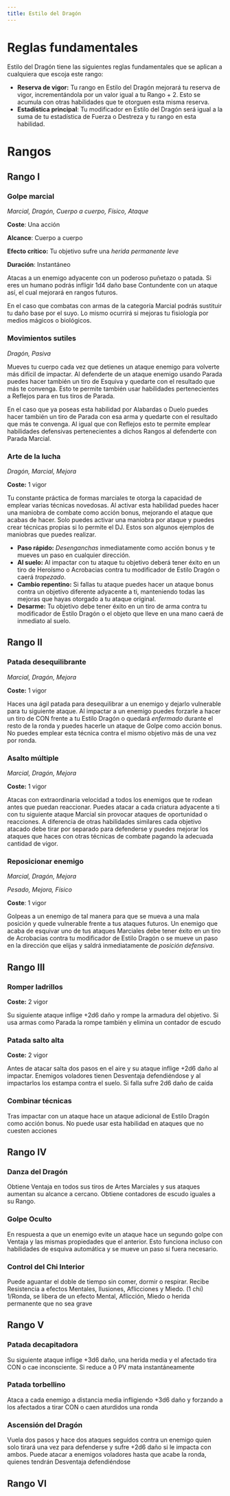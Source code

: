 ```yaml
---
title: Estilo del Dragón
---
```


# Reglas fundamentales

Estilo del Dragón tiene las siguientes reglas fundamentales que se aplican a cualquiera que escoja este rango:

- **Reserva de vigor:** Tu rango en Estilo del Dragón mejorará tu reserva de vigor, incrementándola por un valor igual a tu Rango + 2. Esto se acumula con otras habilidades que te otorguen esta misma reserva.
- **Estadística principal**: Tu modificador en Estilo del Dragón será igual a la suma de tu estadística de Fuerza o Destreza y tu rango en esta habilidad.

# Rangos

## Rango I

### Golpe marcial

*Marcial, Dragón, Cuerpo a cuerpo, Físico, Ataque*

**Coste**: Una acción

**Alcance**: Cuerpo a cuerpo

**Efecto crítico:** Tu objetivo sufre una *herida permanente leve*

**Duración**: Instantáneo

Atacas a un enemigo adyacente con un poderoso puñetazo o patada. Si eres un humano podrás infligir 1d4 daño base Contundente con un ataque así, el cual mejorará en rangos futuros. 

En el caso que combatas con armas de la categoría Marcial podrás sustituir tu daño base por el suyo. Lo mismo ocurrirá si mejoras tu fisiología por medios mágicos o biológicos.

### Movimientos sutiles

*Dragón, Pasiva*

Mueves tu cuerpo cada vez que detienes un ataque enemigo para volverte más difícil de impactar. Al defenderte de un ataque enemigo usando Parada puedes hacer también un tiro de Esquiva y quedarte con el resultado que más te convenga. Esto te permite también usar habilidades pertenecientes a Reflejos para en tus tiros de Parada. 

En el caso que ya poseas esta habilidad por Alabardas o Duelo puedes hacer también un tiro de Parada con esa arma y quedarte con el resultado que más te convenga. Al igual que con Reflejos esto te permite emplear habilidades defensivas pertenecientes a dichos Rangos al defenderte con Parada Marcial.

### Arte de la lucha

*Dragón, Marcial, Mejora*

**Coste:** 1 vigor

Tu constante práctica de formas marciales te otorga la capacidad de emplear varias técnicas novedosas. Al activar esta habilidad puedes hacer una maniobra de combate como acción bonus, mejorando el ataque que acabas de hacer. Solo puedes activar una maniobra por ataque y puedes crear técnicas propias si lo permite el DJ. Estos son algunos ejemplos de maniobras que puedes realizar.

- **Paso rápido:** *Desenganchas* inmediatamente como acción bonus y te mueves un paso en cualquier dirección. 
- **Al suelo:** Al impactar con tu ataque tu objetivo deberá tener éxito en un tiro de Heroísmo o Acrobacias contra tu modificador de Estilo Dragón o caerá *tropezado*. 
- **Cambio repentino:** Si fallas tu ataque puedes hacer un ataque bonus contra un objetivo diferente adyacente a ti, manteniendo todas las mejoras que hayas otorgado a tu ataque original. 
- **Desarme:** Tu objetivo debe tener éxito en un tiro de arma contra tu modificador de Estilo Dragón o el objeto que lleve en una mano caerá de inmediato al suelo.

## Rango II

### Patada desequilibrante

*Marcial, Dragón, Mejora*

**Coste:** 1 vigor

Haces una ágil patada para desequilibrar a un enemigo y dejarlo vulnerable para tu siguiente ataque. Al impactar a un enemigo puedes forzarle a hacer un tiro de CON frente a tu Estilo Dragón o quedará *enfermado* durante el resto de la ronda y puedes hacerle un ataque de Golpe como acción bonus. No puedes emplear esta técnica contra el mismo objetivo más de una vez por ronda.

### Asalto múltiple

*Marcial, Dragón, Mejora*

**Coste:** 1 vigor

Atacas con extraordinaria velocidad a todos los enemigos que te rodean antes que puedan reaccionar. Puedes atacar a cada criatura adyacente a ti con tu siguiente ataque Marcial sin provocar ataques de oportunidad o reacciones. A diferencia de otras habilidades similares cada objetivo atacado debe tirar por separado para defenderse y puedes mejorar los ataques que haces con otras técnicas de combate pagando la adecuada cantidad de vigor.

### Reposicionar enemigo

*Marcial, Dragón, Mejora*

*Pesado, Mejora, Físico*

**Coste**: 1 vigor

Golpeas a un enemigo de tal manera para que se mueva a una mala posición y quede vulnerable frente a tus ataques futuros. Un enemigo que acaba de esquivar uno de tus ataques Marciales debe tener éxito en un tiro de Acrobacias contra tu modificador de Estilo Dragón o se mueve un paso en la dirección que elijas y saldrá inmediatamente de *posición defensiva*.  

## Rango III

### Romper ladrillos

**Coste:** 2 vigor

Su siguiente ataque inflige +2d6 daño y rompe la armadura del objetivo. Si usa armas como Parada la rompe también y elimina un contador de escudo

### Patada salto alta

**Coste:** 2 vigor

Antes de atacar salta dos pasos en el aire y su ataque inflige +2d6 daño al impactar. Enemigos voladores tienen Desventaja defendiéndose y al impactarlos los estampa contra el suelo. Si falla sufre 2d6 daño de caída

### Combinar técnicas

Tras impactar con un ataque hace un ataque adicional de Estilo Dragón como acción bonus. No puede usar esta habilidad en ataques que no cuesten acciones

## Rango IV

### Danza del Dragón

Obtiene Ventaja en todos sus tiros de Artes Marciales y sus ataques aumentan su alcance a cercano. Obtiene contadores de escudo iguales a su Rango.

### Golpe Oculto

En respuesta a que un enemigo evite un ataque hace un segundo golpe con Ventaja y las mismas propiedades que el anterior. Esto funciona incluso con habilidades de esquiva automática y se mueve un paso si fuera necesario.

### Control del Chi Interior

Puede aguantar el doble de tiempo sin comer, dormir o respirar. Recibe Resistencia a efectos Mentales, Ilusiones, Aflicciones y Miedo. (1 chi) 1/Ronda, se libera de un efecto Mental, Aflicción, Miedo o herida permanente que no sea grave

## Rango V

### Patada decapitadora

Su siguiente ataque inflige +3d6 daño, una herida media y el afectado tira CON o cae inconsciente. Si reduce a 0 PV mata instantáneamente

### Patada torbellino

Ataca a cada enemigo a distancia media infligiendo +3d6 daño y forzando a los afectados a tirar CON o caen aturdidos una ronda

### Ascensión del Dragón

Vuela dos pasos y hace dos ataques seguidos contra un enemigo quien solo tirará una vez para defenderse y sufre +2d6 daño si le impacta con ambos. Puede atacar a enemigos voladores hasta que acabe la ronda, quienes tendrán Desventaja defendiéndose

## Rango VI